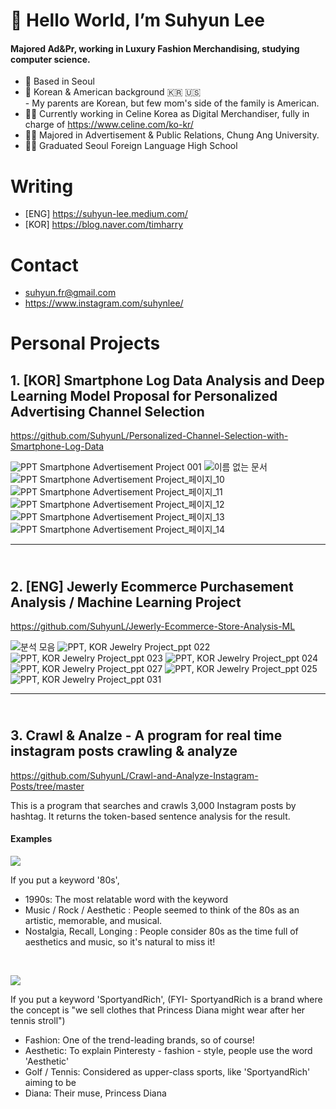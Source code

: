 # 👋 Hello World, I’m Suhyun Lee
#### Majored Ad&Pr, working in Luxury Fashion Merchandising, studying computer science.

- 🏡 Based in Seoul
- 🧒 Korean & American background 🇰🇷 🇺🇸 <br/> - My parents are Korean, but few mom's side of the family is American.
- 🤵‍♀️ Currently working in Celine Korea as Digital Merchandiser, fully in charge of https://www.celine.com/ko-kr/
- 👩‍🎓 Majored in Advertisement & Public Relations, Chung Ang University.
- 👩‍🎓 Graduated Seoul Foreign Language High School

# Writing
- [ENG] https://suhyun-lee.medium.com/
- [KOR] https://blog.naver.com/timharry

# Contact
- suhyun.fr@gmail.com
- https://www.instagram.com/suhynlee/


# Personal Projects

## **1. [KOR] Smartphone Log Data Analysis and Deep Learning Model Proposal for Personalized Advertising Channel Selection**<br/>
https://github.com/SuhyunL/Personalized-Channel-Selection-with-Smartphone-Log-Data

![PPT  Smartphone Advertisement Project 001](https://user-images.githubusercontent.com/75061420/198035540-7d1c4301-b9fd-46d2-ac76-2b5054568e4e.jpeg)
![이름 없는 문서](https://user-images.githubusercontent.com/75061420/198034851-d5372c5f-728c-4602-975d-ba6aadc7675f.jpg)
![PPT  Smartphone Advertisement Project_페이지_10](https://user-images.githubusercontent.com/75061420/198035266-be1eb95f-3541-4a06-b6d6-f787a223029c.jpg)
![PPT  Smartphone Advertisement Project_페이지_11](https://user-images.githubusercontent.com/75061420/198034866-da238028-8162-4ef9-8411-b8816d043b62.jpg)
![PPT  Smartphone Advertisement Project_페이지_12](https://user-images.githubusercontent.com/75061420/198035090-eee45305-38fb-42dc-8aee-ba898ded68cb.jpg)
![PPT  Smartphone Advertisement Project_페이지_13](https://user-images.githubusercontent.com/75061420/198035112-244e5b33-a9ae-4a6c-ac4a-dd413e114003.jpg)
![PPT  Smartphone Advertisement Project_페이지_14](https://user-images.githubusercontent.com/75061420/198035123-d89e3874-b94b-4537-9f97-fbfb0b72d36c.jpg)
<br/>

*****    


## <br/>**2. [ENG] Jewerly Ecommerce Purchasement Analysis / Machine Learning Project**
https://github.com/SuhyunL/Jewerly-Ecommerce-Store-Analysis-ML

![분석 모음](https://user-images.githubusercontent.com/75061420/198020785-1b308435-925e-4dd7-9cc0-e21ee20fed41.jpg)
![PPT, KOR Jewelry Project_ppt 022](https://user-images.githubusercontent.com/75061420/197989525-f2dae6ee-93c4-41ad-a49d-a51d1c049dde.jpeg)
![PPT, KOR Jewelry Project_ppt 023](https://user-images.githubusercontent.com/75061420/197989542-1aaf4ddc-7e9d-44d8-92f2-07b3da4bf40c.jpeg)
![PPT, KOR Jewelry Project_ppt 024](https://user-images.githubusercontent.com/75061420/197989567-f4768b0c-e114-44ce-aa49-a1f01997aed8.jpeg)
![PPT, KOR Jewelry Project_ppt 027](https://user-images.githubusercontent.com/75061420/197989624-1c1e05ac-8c26-434c-8f3e-97f99acb3e0f.jpeg)
![PPT, KOR Jewelry Project_ppt 025](https://user-images.githubusercontent.com/75061420/197989672-5d83fc8c-699e-4e98-89b1-ce7e3c933627.jpeg)
![PPT, KOR Jewelry Project_ppt 031](https://user-images.githubusercontent.com/75061420/197989709-21a414e0-7eec-4f5a-be66-d13cf77a7614.jpeg)

*****    

## <br/>**3. Crawl & Analze - A program for real time instagram posts crawling & analyze**
https://github.com/SuhyunL/Crawl-and-Analyze-Instagram-Posts/tree/master

This is a program that searches and crawls 3,000 Instagram posts by hashtag. It returns the token-based sentence analysis for the result. 

#### Examples
![](https://imgur.com/fqJji2o.gif)

If you put a keyword '80s',
- 1990s: The most relatable word with the keyword
- Music / Rock / Aesthetic : People seemed to think of the 80s as an artistic, memorable, and musical.
- Nostalgia, Recall, Longing : People consider 80s as the time full of aesthetics and music, so it's natural to miss it!

<br/>

![](https://imgur.com/fImRkEz.gif)

If you put a keyword 'SportyandRich', (FYI- SportyandRich is a brand where the concept is "we sell clothes that Princess Diana might wear after her tennis stroll")
- Fashion: One of the trend-leading brands, so of course!
- Aesthetic: To explain Pinteresty - fashion - style, people use the word 'Aesthetic'
- Golf / Tennis: Considered as upper-class sports, like 'SportyandRich' aiming to be
- Diana: Their muse, Princess Diana



<!---
SuhyunL/SuhyunL is a ✨ special ✨ repository because its `README.md` (this file) appears on your GitHub profile.
You can click the Preview link to take a look at your changes.
--->
